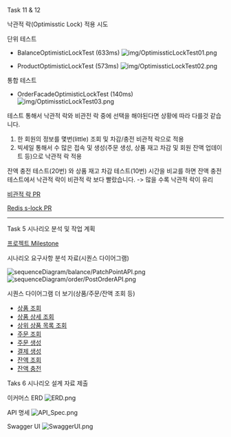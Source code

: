 Task 11 & 12

낙관적 락(Optimisstic Lock) 적용 시도

단위 테스트
- BalanceOptimisticLockTest (633ms)
  ![img/OptimissticLockTest01.png](img/OptimissticLockTest01.png)

- ProductOptimisticLockTest (573ms)
  ![img/OptimissticLockTest02.png](img/OptimissticLockTest02.png)

통합 테스트
- OrderFacadeOptimisticLockTest (140ms)
  ![img/OptimissticLockTest03.png](img/OptimissticLockTest03.png)

테스트 통해서 낙관적 락와 비관전 락 중에 선택을 해야된다면 상황에 따라 다를것 같습니다. 
1) 한 회원의 정보를 몇번(little) 조회 및 차감/충전 비관적 락으로 적용
2) 빅세일 통해서 수 많은 접속 및 생성(주문 생성, 상품 재고 차감 및 회원 잔액 업데이트 등)으로 낙관적 락 적용

잔액 충전 테스트(20번) 와 상품 재고 차감 테스트(10번) 시간을 비교를 하면 잔액 충전 테스트에서 낙관적 락이 비관적 락 보다 빨랐습니다.
-> 많을 수록 낙관적 락이 유리

[비관적 락 PR](https://github.com/samComeIt/hhp03_server/pull/29)

[Redis s-lock PR](https://github.com/samComeIt/hhp03_server/pull/28)

----------------

Task 5 시나리오 분석 및 작업 계획

[프로젝트 Milestone](https://github.com/users/samComeIt/projects/2)

시나리오 요구사항 분석 자료(시퀀스 다이어그램)


![sequenceDiagram/balance/PatchPointAPI.png](sequenceDiagram/balance/PatchPointAPI.png)
![sequenceDiagram/order/PostOrderAPI.png](sequenceDiagram/order/OrderProcess.png)

시퀀스 다이어그램 더 보기(상품/주문/잔액 조회 등)
- [상품 조회](sequenceDiagram/product/GetProductAPI.png)
- [상품 상세 조회](sequenceDiagram/product/GetProductDetailAPI.png)
- [상위 상품 목록 조회](sequenceDiagram/product/GetProductListAPI.png)
- [주문 조회](sequenceDiagram/order/GetOrderAPI.png)
- [주문 생성](sequenceDiagram/order/PostOrderAPI02.png)
- [결제 생성](sequenceDiagram/payment/PostPaymentAPI.png)
- [잔액 조회](sequenceDiagram/balance/GetBalanceAPI.png)
- [잔액 충전](sequenceDiagram/balance/PatchPointAPI.png)

Taks 6 시나리오 설계 자료 제출

이커머스 ERD
![ERD.png](ERD.png)

API 명세
![API_Spec.png](API_Spec.png)

Swagger UI
![SwaggerUI.png](SwaggerUI.png)

